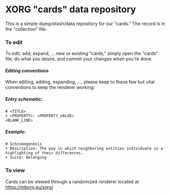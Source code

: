# XORG "cards" data repository

This is a simple dump/stash/data repository for our "cards." 
The record is in the "collection" file.



### To edit
To edit, add, expand, ... new or existing "cards," simply open the "cards" file, do what you desire, and commit your changes when you're done.


#### Editing conventions
When editing, adding, expanding, ..., please keep to these few but vital conventions to keep the renderer working:

##### Entry schematic:
    # <TITLE>
    + <PROPERTY>: <PROPERTY_VALUE>
    <BLANK_LINE>

##### Example:
    # Schismogenesis
    + Description: The way in which neighboring entities individuate in a highlighting of their differences.
    + Suite: Belonging



### To view
Cards can be viewed through a randomized renderer located at https://mborn.eu/xorg/

